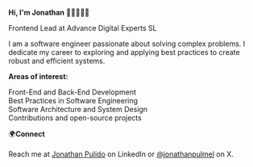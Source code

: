 <b>Hi, I'm Jonathan</b> 👋🏽👨🏽‍💻
<p>Frontend Lead at Advance Digital Experts SL</p>

<p>I am a software engineer passionate about solving complex problems. I dedicate my career to exploring and applying best practices to create robust and efficient systems.</p>

<b>Areas of interest:</b>

Front-End and Back-End Development</br>
Best Practices in Software Engineering</br>
Software Architecture and System Design</br>
Contributions and open-source projects</br>

🌍<b>Connect</b>
</br></br>
Reach me at
<a href="https://www.linkedin.com/in/jonathanpulido/">Jonathan Pulido</a> on LinkedIn or 
<a href="https://twitter.com/jonathanpulmel">@jonathanpulmel</a> on X.

